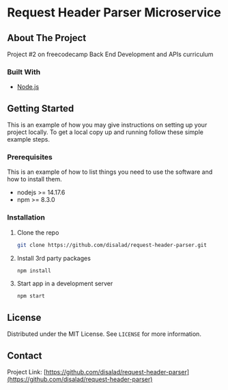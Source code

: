 # Request Header Parser Microservice

<!-- ABOUT THE PROJECT -->

## About The Project

Project #2 on freecodecamp Back End Development and APIs curriculum

### Built With

- [Node.js](https://nodejs.org/)

<!-- GETTING STARTED -->

## Getting Started

This is an example of how you may give instructions on setting up your project locally.
To get a local copy up and running follow these simple example steps.

### Prerequisites

This is an example of how to list things you need to use the software and how to install them.

- nodejs >= 14.17.6
- npm >= 8.3.0

### Installation

1. Clone the repo

    ```sh
    git clone https://github.com/disalad/request-header-parser.git
    ```

2. Install 3rd party packages

    ```sh
    npm install
    ```

3. Start app in a development server

    ```sh
    npm start
    ```

<!-- LICENSE -->

## License

Distributed under the MIT License. See `LICENSE` for more information.

<!-- CONTACT -->

## Contact

Project Link: [https://github.com/disalad/request-header-parser](https://github.com/disalad/request-header-parser)
